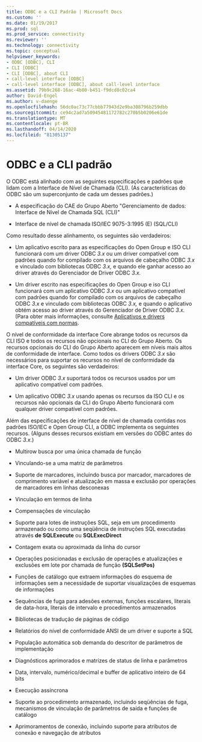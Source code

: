 ```yaml
---
title: ODBC e a CLI Padrão | Microsoft Docs
ms.custom: ''
ms.date: 01/19/2017
ms.prod: sql
ms.prod_service: connectivity
ms.reviewer: ''
ms.technology: connectivity
ms.topic: conceptual
helpviewer_keywords:
- ODBC [ODBC], CLI
- CLI [ODBC]
- CLI [ODBC], about CLI
- call-level interface [ODBC]
- call-level interface [ODBC], about call-level interface
ms.assetid: 79b9c268-16ac-4b80-b451-f9dcd8c02ca4
author: David-Engel
ms.author: v-daenge
ms.openlocfilehash: 56dc0ac73c77cbbb77943d2e9ba308796b259dbb
ms.sourcegitcommit: ce94c2ad7a50945481172782c270b5b0206e61de
ms.translationtype: MT
ms.contentlocale: pt-BR
ms.lasthandoff: 04/14/2020
ms.locfileid: "81305137"
---
```

# <a name="odbc-and-the-standard-cli"></a>ODBC e a CLI padrão
O ODBC está alinhado com as seguintes especificações e padrões que lidam com a Interface de Nível de Chamada (CLI). (As características do ODBC são um superconjunto de cada um desses padrões.)  
  
-   A especificação do CAE do Grupo Aberto "Gerenciamento de dados: Interface de Nível de Chamada SQL (CLI)"  
  
-   Interface de nível de chamada ISO/IEC 9075-3:1995 (E) (SQL/CLI)  
  
 Como resultado desse alinhamento, os seguintes são verdadeiros:  
  
-   Um aplicativo escrito para as especificações do Open Group e ISO CLI funcionará com um driver ODBC *3.x* ou um driver compatível com padrões quando for compilado com os arquivos de cabeçalho ODBC *3.x* e vinculado com bibliotecas ODBC *3.x,* e quando ele ganhar acesso ao driver através do Gerenciador de Driver ODBC *3.x.*  
  
-   Um driver escrito nas especificações do Open Group e iso CLI funcionará com um aplicativo ODBC *3.x* ou um aplicativo compatível com padrões quando for compilado com os arquivos de cabeçalho ODBC *3.x* e vinculado com bibliotecas ODBC *3.x,* e quando o aplicativo obtém acesso ao driver através do Gerenciador de Driver ODBC *3.x.* (Para obter mais informações, consulte [Aplicativos e drivers compatíveis com normas](../../odbc/reference/develop-app/standards-compliant-applications-and-drivers.md).  
  
 O nível de conformidade da interface Core abrange todos os recursos da CLI ISO e todos os recursos não opcionais no CLI do Grupo Aberto. Os recursos opcionais do CLI do Grupo Aberto aparecem em níveis mais altos de conformidade de interface. Como todos os drivers ODBC *3.x* são necessários para suportar os recursos no nível de conformidade da interface Core, os seguintes são verdadeiros:  
  
-   Um driver ODBC *3.x* suportará todos os recursos usados por um aplicativo compatível com padrões.  
  
-   Um aplicativo ODBC *3.x* usando apenas os recursos da ISO CLI e os recursos não opcionais da CLI do Grupo Aberto funcionará com qualquer driver compatível com padrões.  
  
 Além das especificações de interface de nível de chamada contidas nos padrões ISO/IEC e Open Group CLI, a ODBC implementa os seguintes recursos. (Alguns desses recursos existiam em versões do ODBC antes do ODBC *3.x*.)  
  
-   Multirow busca por uma única chamada de função  
  
-   Vinculando-se a uma matriz de parâmetros  
  
-   Suporte de marcadores, incluindo busca por marcador, marcadores de comprimento variável e atualização em massa e exclusão por operações de marcadores em linhas desconexas  
  
-   Vinculação em termos de linha  
  
-   Compensações de vinculação  
  
-   Suporte para lotes de instruções SQL, seja em um procedimento armazenado ou como uma seqüência de instruções SQL executadas através **de SQLExecute** ou **SQLExecDirect**  
  
-   Contagem exata ou aproximada da linha do cursor  
  
-   Operações posicionadas e exclusão de operações e atualizações e exclusões em lote por chamada de função **(SQLSetPos)**  
  
-   Funções de catálogo que extraem informações do esquema de informações sem a necessidade de suportar visualizações de esquemas de informações  
  
-   Sequências de fuga para adesões externas, funções escalares, literais de data-hora, literais de intervalo e procedimentos armazenados  
  
-   Bibliotecas de tradução de páginas de código  
  
-   Relatórios do nível de conformidade ANSI de um driver e suporte a SQL  
  
-   População automática sob demanda do descritor de parâmetros de implementação  
  
-   Diagnósticos aprimorados e matrizes de status de linha e parâmetros  
  
-   Data, intervalo, numérico/decimal e buffer de aplicativo inteiro de 64 bits  
  
-   Execução assíncrona  
  
-   Suporte ao procedimento armazenado, incluindo seqüências de fuga, mecanismos de vinculação de parâmetros de saída e funções de catálogo  
  
-   Aprimoramentos de conexão, incluindo suporte para atributos de conexão e navegação de atributos
